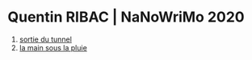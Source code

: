 # Quentin RIBAC | NaNoWriMo 2020

01. [sortie du tunnel](/01.sortie-du-tunnel.fr.md)
02. [la main sous la pluie](02.la-main-sous-la-pluie.fr.md)
